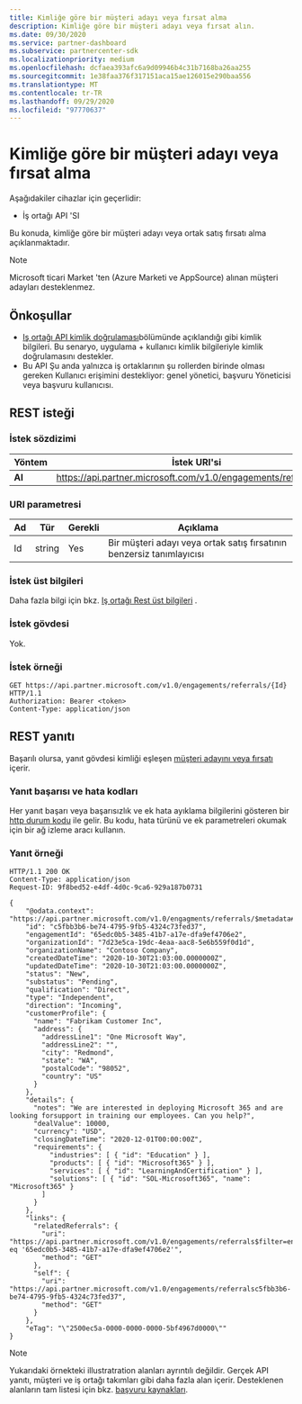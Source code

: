 ```yaml
---
title: Kimliğe göre bir müşteri adayı veya fırsat alma
description: Kimliğe göre bir müşteri adayı veya fırsat alın.
ms.date: 09/30/2020
ms.service: partner-dashboard
ms.subservice: partnercenter-sdk
ms.localizationpriority: medium
ms.openlocfilehash: dcfaea393afc6a9d09946b4c31b7168ba26aa255
ms.sourcegitcommit: 1e38faa376f317151aca15ae126015e290baa556
ms.translationtype: MT
ms.contentlocale: tr-TR
ms.lasthandoff: 09/29/2020
ms.locfileid: "97770637"
---
```

# <a name="get-a-lead-or-opportunity-by-id"></a>Kimliğe göre bir müşteri adayı veya fırsat alma

Aşağıdakiler cihazlar için geçerlidir:

- İş ortağı API 'SI

Bu konuda, kimliğe göre bir müşteri adayı veya ortak satış fırsatı alma açıklanmaktadır.

> [!Note]
> Microsoft ticari Market 'ten (Azure Marketi ve AppSource) alınan müşteri adayları desteklenmez. 

## <a name="prerequisites"></a>Önkoşullar

- [Iş ortağı API kimlik doğrulaması](api-authentication.md)bölümünde açıklandığı gibi kimlik bilgileri. Bu senaryo, uygulama + kullanıcı kimlik bilgileriyle kimlik doğrulamasını destekler.
- Bu API Şu anda yalnızca iş ortaklarının şu rollerden birinde olması gereken Kullanıcı erişimini destekliyor: genel yönetici, başvuru Yöneticisi veya başvuru kullanıcısı.

## <a name="rest-request"></a>REST isteği

### <a name="request-syntax"></a>İstek sözdizimi

| Yöntem   | İstek URI'si                                                                                                 |
|----------|-------------------------------------------------------------------------------------------------------------|
| **Al** | <https://api.partner.microsoft.com/v1.0/engagements/referrals/{Id}>                                     |

### <a name="uri-parameter"></a>URI parametresi


| Ad                   | Tür     | Gerekli | Açıklama                                                     |
|------------------------|----------|----------|-----------------------------------------------------------------|
|Id                      | string   | Yes       | Bir müşteri adayı veya ortak satış fırsatının benzersiz tanımlayıcısı       |

### <a name="request-headers"></a>İstek üst bilgileri

Daha fazla bilgi için bkz. [Iş ortağı Rest üst bilgileri](headers.md) .

### <a name="request-body"></a>İstek gövdesi

Yok.

### <a name="request-example"></a>İstek örneği

```http
GET https://api.partner.microsoft.com/v1.0/engagements/referrals/{Id} HTTP/1.1
Authorization: Bearer <token>
Content-Type: application/json
```

## <a name="rest-response"></a>REST yanıtı

Başarılı olursa, yanıt gövdesi kimliği eşleşen [müşteri adayını veya fırsatı](referral-resources.md) içerir.

### <a name="response-success-and-error-codes"></a>Yanıt başarısı ve hata kodları

Her yanıt başarı veya başarısızlık ve ek hata ayıklama bilgilerini gösteren bir [http durum kodu](error-codes.md) ile gelir. Bu kodu, hata türünü ve ek parametreleri okumak için bir ağ izleme aracı kullanın.

### <a name="response-example"></a>Yanıt örneği

``` http
HTTP/1.1 200 OK
Content-Type: application/json
Request-ID: 9f8bed52-e4df-4d0c-9ca6-929a187b0731

{
    "@odata.context": "https://api.partner.microsoft.com/v1.0/engagments/referrals/$metadata#Referrals/$entity",
    "id": "c5fbb3b6-be74-4795-9fb5-4324c73fed37",
    "engagementId": "65edc0b5-3485-41b7-a17e-dfa9ef4706e2",
    "organizationId": "7d23e5ca-19dc-4eaa-aac8-5e6b559f0d1d",
    "organizationName": "Contoso Company",
    "createdDateTime": "2020-10-30T21:03:00.0000000Z",
    "updatedDateTime": "2020-10-30T21:03:00.0000000Z",
    "status": "New",
    "substatus": "Pending",
    "qualification": "Direct",
    "type": "Independent",
    "direction": "Incoming",
    "customerProfile": {
      "name": "Fabrikam Customer Inc",
      "address": {
        "addressLine1": "One Microsoft Way",
        "addressLine2": "",
        "city": "Redmond",
        "state": "WA",
        "postalCode": "98052",
        "country": "US"
      }
    },
    "details": {
      "notes": "We are interested in deploying Microsoft 365 and are looking forsupport in training our employees. Can you help?",
      "dealValue": 10000,
      "currency": "USD",
      "closingDateTime": "2020-12-01T00:00:00Z",
      "requirements": {
          "industries": [ { "id": "Education" } ],
          "products": [ { "id": "Microsoft365" } ],
          "services": [ { "id": "LearningAndCertification" } ],
          "solutions": [ { "id": "SOL-Microsoft365", "name": "Microsoft365" }
        ]
      }
    },
    "links": {
      "relatedReferrals": {
        "uri": "https://api.partner.microsoft.com/v1.0/engagements/referrals$filter=engagementId eq '65edc0b5-3485-41b7-a17e-dfa9ef4706e2'",
        "method": "GET"
      },
      "self": {
        "uri": "https://api.partner.microsoft.com/v1.0/engagements/referralsc5fbb3b6-be74-4795-9fb5-4324c73fed37",
        "method": "GET"
      }
    },
    "eTag": "\"2500ec5a-0000-0000-0000-5bf4967d0000\""
}
```

> [!Note]
> Yukarıdaki örnekteki illustratration alanları ayrıntılı değildir. Gerçek API yanıtı, müşteri ve iş ortağı takımları gibi daha fazla alan içerir. Desteklenen alanların tam listesi için bkz. [başvuru kaynakları](referral-resources.md).